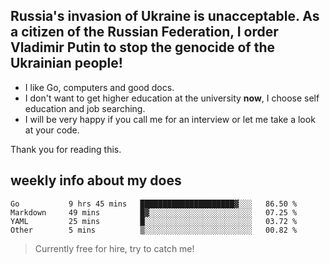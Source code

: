 ## Russia's invasion of Ukraine is unacceptable. As a citizen of the Russian Federation, I order Vladimir Putin to stop the genocide of the Ukrainian people!

- I like Go, computers and good docs.
- I don't want to get higher education at the university **now**, I choose self education and job searching.
- I will be very happy if you call me for an interview or let me take a look at your code.

Thank you for reading this.

## weekly info about my does
<!--START_SECTION:waka-->

```text
Go           9 hrs 45 mins   █████████████████████▓░░░   86.50 %
Markdown     49 mins         █▓░░░░░░░░░░░░░░░░░░░░░░░   07.25 %
YAML         25 mins         █░░░░░░░░░░░░░░░░░░░░░░░░   03.72 %
Other        5 mins          ▒░░░░░░░░░░░░░░░░░░░░░░░░   00.82 %
```

<!--END_SECTION:waka-->

> Currently free for hire, try to catch me!
